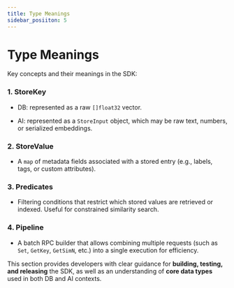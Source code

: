 ```yaml
---
title: Type Meanings
sidebar_posiiton: 5
---
```


# Type Meanings

Key concepts and their meanings in the SDK:

### 1. StoreKey

- DB: represented as a raw `[]float32` vector.

- AI: represented as a `StoreInput` object, which may be raw text, numbers, or serialized embeddings.

### 2. StoreValue

- A `map` of metadata fields associated with a stored entry (e.g., labels, tags, or custom attributes).

### 3. Predicates

- Filtering conditions that restrict which stored values are retrieved or indexed. Useful for constrained similarity search.

### 4. Pipeline

- A batch RPC builder that allows combining multiple requests (such as `Set`, `GetKey`, `GetSimN`, etc.) into a single execution for efficiency.

This section provides developers with clear guidance for **building, testing, and releasing** the SDK, as well as an understanding of **core data types** used in both DB and AI contexts.

